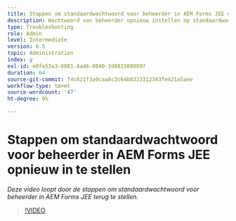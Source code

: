 ```yaml
---
title: Stappen om standaardwachtwoord voor beheerder in AEM Forms JEE opnieuw in te stellen
description: Wachtwoord van beheerder opnieuw instellen op standaardwachtwoord
type: Troubleshooting
role: Admin
level: Intermediate
version: 6.5
topic: Administration
index: y
exl-id: e0fe53a3-6881-4a46-8040-3d8815809897
duration: 64
source-git-commit: f4c621f3a9caa8c2c64b8323312343fe421a5aee
workflow-type: tm+mt
source-wordcount: '47'
ht-degree: 0%

---
```


# Stappen om standaardwachtwoord voor beheerder in AEM Forms JEE opnieuw in te stellen

*Deze video loopt door de stappen om standaardwachtwoord voor beheerder in AEM Forms JEE terug te stellen.*

>[!VIDEO](https://video.tv.adobe.com/v/335541?quality=12&learn=on)
